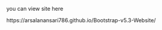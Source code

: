 <p> you can view site here</p>
<link href:"https://arsalanansari786.github.io/Bootstrap-v5.3-Website/">https://arsalanansari786.github.io/Bootstrap-v5.3-Website/</link>
